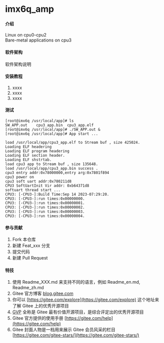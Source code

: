 # imx6q_amp

#### 介绍
Linux on cpu0-cpu2  
Bare-metal applications on cpu3  

#### 软件架构
软件架构说明


#### 安装教程

1.  xxxx
2.  xxxx
3.  xxxx

#### 测试
```
[root@imx6q /usr/local/app]# ls
SW_APP.out    cpu3_app.bin  cpu3_app.elf
[root@imx6q /usr/local/app]# ./SW_APP.out &
[root@imx6q /usr/local/app]# App start ...

load /usr/local/app/cpu3_app.elf to Stream buf , size 425024.
Loading ELF headering
Loading ELF program headering
Loading ELF section header.
Loading ELF shstrtab.
load cpu3 app to Stream buf , size 135648.
load /usr/local/app/cpu3_app.bin success .
cpu3 entry addr:0x78000000,entry arg:0x7801f894
cpu3 power on
cpu3 soft uart addr:0x780211d8
CPU3 SoftUartInit Vir addr: 0xb64371d8
softuart thread start ...
CPU3: [-CPU3-]:Build Time:Sep 14 2023-07:29:20.
CPU3: [-CPU3-]:run times:0x00000000.
CPU3: [-CPU3-]:run times:0x00000001.
CPU3: [-CPU3-]:run times:0x00000002.
CPU3: [-CPU3-]:run times:0x00000003.
CPU3: [-CPU3-]:run times:0x00000004.
```

#### 参与贡献

1.  Fork 本仓库
2.  新建 Feat_xxx 分支
3.  提交代码
4.  新建 Pull Request


#### 特技

1.  使用 Readme\_XXX.md 来支持不同的语言，例如 Readme\_en.md, Readme\_zh.md
2.  Gitee 官方博客 [blog.gitee.com](https://blog.gitee.com)
3.  你可以 [https://gitee.com/explore](https://gitee.com/explore) 这个地址来了解 Gitee 上的优秀开源项目
4.  [GVP](https://gitee.com/gvp) 全称是 Gitee 最有价值开源项目，是综合评定出的优秀开源项目
5.  Gitee 官方提供的使用手册 [https://gitee.com/help](https://gitee.com/help)
6.  Gitee 封面人物是一档用来展示 Gitee 会员风采的栏目 [https://gitee.com/gitee-stars/](https://gitee.com/gitee-stars/)
